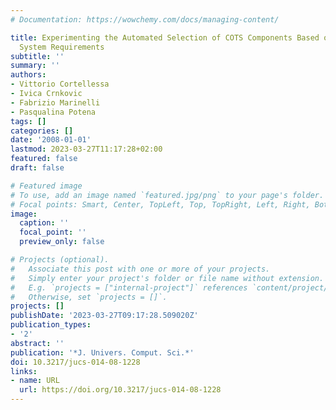 ```yaml
---
# Documentation: https://wowchemy.com/docs/managing-content/

title: Experimenting the Automated Selection of COTS Components Based on Cost and
  System Requirements
subtitle: ''
summary: ''
authors:
- Vittorio Cortellessa
- Ivica Crnkovic
- Fabrizio Marinelli
- Pasqualina Potena
tags: []
categories: []
date: '2008-01-01'
lastmod: 2023-03-27T11:17:28+02:00
featured: false
draft: false

# Featured image
# To use, add an image named `featured.jpg/png` to your page's folder.
# Focal points: Smart, Center, TopLeft, Top, TopRight, Left, Right, BottomLeft, Bottom, BottomRight.
image:
  caption: ''
  focal_point: ''
  preview_only: false

# Projects (optional).
#   Associate this post with one or more of your projects.
#   Simply enter your project's folder or file name without extension.
#   E.g. `projects = ["internal-project"]` references `content/project/deep-learning/index.md`.
#   Otherwise, set `projects = []`.
projects: []
publishDate: '2023-03-27T09:17:28.509020Z'
publication_types:
- '2'
abstract: ''
publication: '*J. Univers. Comput. Sci.*'
doi: 10.3217/jucs-014-08-1228
links:
- name: URL
  url: https://doi.org/10.3217/jucs-014-08-1228
---
```

